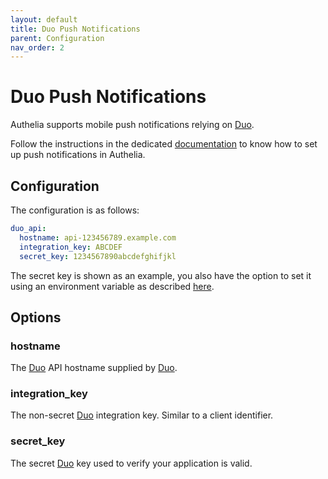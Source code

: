 ```yaml
---
layout: default
title: Duo Push Notifications
parent: Configuration
nav_order: 2
---
```


# Duo Push Notifications

Authelia supports mobile push notifications relying on [Duo].

Follow the instructions in the dedicated [documentation](../features/2fa/push-notifications.md)
to know how to set up push notifications in Authelia.

## Configuration

The configuration is as follows:
```yaml
duo_api:
  hostname: api-123456789.example.com
  integration_key: ABCDEF
  secret_key: 1234567890abcdefghifjkl
```

The secret key is shown as an example, you also have the option to set it using an environment
variable as described [here](./secrets.md).

## Options

### hostname

The [Duo] API hostname supplied by [Duo].

### integration_key

The non-secret [Duo] integration key. Similar to a client identifier.

### secret_key

The secret [Duo] key used to verify your application is valid.

[Duo]: https://duo.com/